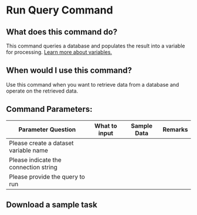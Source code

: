 <!-- TITLE: Run Query Command -->
<!-- SUBTITLE: A member of Database Commands -->
# Run Query Command

## What does this command do?
This command queries a database and populates the result into a variable for processing.  [Learn more about variables.](/concepts/variables)

## When would I use this command?
Use this command when you want to retrieve data from a database and operate on the retrieved data.

## Command Parameters:

| Parameter Question   	| What to input  	|  Sample Data 	| Remarks  	|
|---					|---				|---			|---		|
|Please create a dataset variable name	|   	|   	|   	|
|Please indicate the connection string  	|   	|   	|   	|
|Please provide the query to run  	|   	|   	|   	|


## Download a sample task
